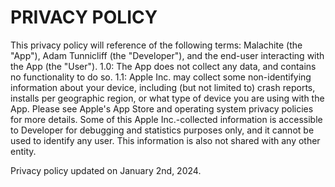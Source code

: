 # PRIVACY POLICY
This privacy policy will reference of the following terms: Malachite (the "App"), Adam Tunnicliff (the "Developer"), and the end-user interacting with the App (the "User").
1.0: The App does not collect any data, and contains no functionality to do so.
1.1: Apple Inc. may collect some non-identifying information about your device, including (but not limited to) crash reports, installs per geographic region,  or what type of device you are using with the App. Please see Apple's App Store and operating system privacy policies for more details.
Some of this Apple Inc.-collected information is accessible to Developer for debugging and statistics purposes only, and it cannot be used to identify any user. This information is also not shared with any other entity.

Privacy policy updated on January 2nd, 2024.
